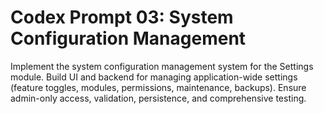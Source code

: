# Codex Prompt 03: System Configuration Management

Implement the system configuration management system for the Settings module. Build UI and backend for managing application-wide settings (feature toggles, modules, permissions, maintenance, backups). Ensure admin-only access, validation, persistence, and comprehensive testing.